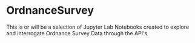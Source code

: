 # OrdnanceSurvey
This is or will be a selection of Jupyter Lab Notebooks created to explore and interrogate Ordnance Survey Data through the API's 
